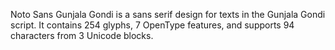 Noto Sans Gunjala Gondi is a sans serif design for texts in the Gunjala Gondi script. It contains 254 glyphs, 7 OpenType features, and supports 94 characters from 3 Unicode blocks.